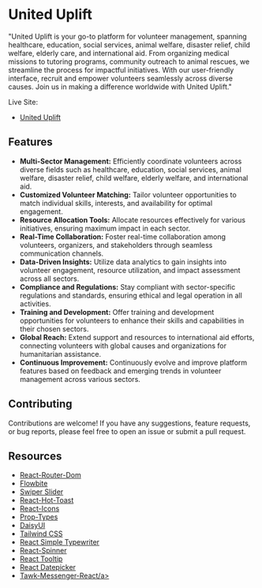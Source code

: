 # United Uplift

"United Uplift is your go-to platform for volunteer management, spanning healthcare, education, social services, animal welfare, disaster relief, child welfare, elderly care, and international aid. From organizing medical missions to tutoring programs, community outreach to animal rescues, we streamline the process for impactful initiatives. With our user-friendly interface, recruit and empower volunteers seamlessly across diverse causes. Join us in making a difference worldwide with United Uplift."

Live Site:
- <a href="https://united-uplift.web.app" target="_blank" rel="nofollow">United Uplift</a>

## Features

- **Multi-Sector Management:** Efficiently coordinate volunteers across diverse fields such as healthcare, education, social services, animal welfare, disaster relief, child welfare, elderly welfare, and international aid.
- **Customized Volunteer Matching:** Tailor volunteer opportunities to match individual skills, interests, and availability for optimal engagement.
- **Resource Allocation Tools:** Allocate resources effectively for various initiatives, ensuring maximum impact in each sector.
- **Real-Time Collaboration:** Foster real-time collaboration among volunteers, organizers, and stakeholders through seamless communication channels.
- **Data-Driven Insights:** Utilize data analytics to gain insights into volunteer engagement, resource utilization, and impact assessment across all sectors.
- **Compliance and Regulations:** Stay compliant with sector-specific regulations and standards, ensuring ethical and legal operation in all activities.
- **Training and Development:** Offer training and development opportunities for volunteers to enhance their skills and capabilities in their chosen sectors.
- **Global Reach:** Extend support and resources to international aid efforts, connecting volunteers with global causes and organizations for humanitarian assistance.
- **Continuous Improvement:** Continuously evolve and improve platform features based on feedback and emerging trends in volunteer management across various sectors.

## Contributing

Contributions are welcome! If you have any suggestions, feature requests, or bug reports, please feel free to open an issue or submit a pull request.

## Resources 
- <a href="https://reactrouter.com/en/main" rel="nofollow">React-Router-Dom</a>
- <a href="https://flowbite.com/#components" rel="nofollow">Flowbite</a>
- <a href="https://swiperjs.com/get-started" rel="nofollow">Swiper Slider</a>
- <a href="https://react-hot-toast.com/" rel="nofollow">React-Hot-Toast</a>
- <a href="https://react-icons.github.io/react-icons/" rel="nofollow">React-Icons</a>
- <a href="https://www.npmjs.com/package/prop-types" rel="nofollow">Prop-Types</a>
- <a href="https://daisyui.com/" rel="nofollow">DaisyUI</a>
- <a href="https://tailwindcss.com/docs/installation" rel="nofollow">Tailwind CSS</a>
- <a href="https://www.npmjs.com/package/react-simple-typewriter" rel="nofollow">React Simple Typewriter</a>
- <a href="https://www.npmjs.com/package/react-spinners" rel="nofollow">React-Spinner</a>
- <a href="https://react-tooltip.com/docs/getting-started" rel="nofollow">React Tooltip</a>
- <a href="https://www.npmjs.com/package/react-datepicker" rel="nofollow">React Datepicker</a>
- <a href="https://www.npmjs.com/package/@tawk.to/tawk-messenger-react" rel="nofollow">Tawk-Messenger-React/a>